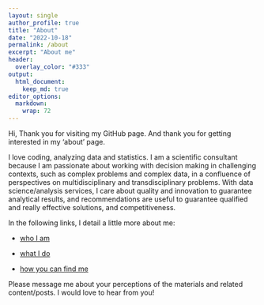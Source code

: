 ```yaml
---
layout: single
author_profile: true
title: "About"
date: "2022-10-18"
permalink: /about
excerpt: "About me"
header:
  overlay_color: "#333"
output: 
  html_document:
    keep_md: true
editor_options: 
  markdown: 
    wrap: 72
---
```



Hi, Thank you for visiting my GitHub page. And thank you for getting interested in my ‘about’ page.

I love coding, analyzing data and statistics. I am a scientific consultant because I am passionate about working with decision making in challenging contexts, such as complex problems and complex data, in a confluence of perspectives on multidisciplinary and transdisciplinary problems. With data science/analysis services, I care about quality and innovation to guarantee analytical results, and recommendations are useful to guarantee qualified and really effective solutions, and competitiveness.

In the following links, I detail a little more about me:

- [who I am](about/whoIam)

- [what I do](about/whatIdo)

- [how you can find me](about/howFindMe)

Please message me about your perceptions of the materials and related content/posts. I would love to hear from you!

